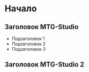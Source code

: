 

# Начало

## Заголовок MTG-Studio

* Подзаголовок 1
* Подзаголовок 2
* Подзаголовок 3

## Заголовок MTG-Studio 2